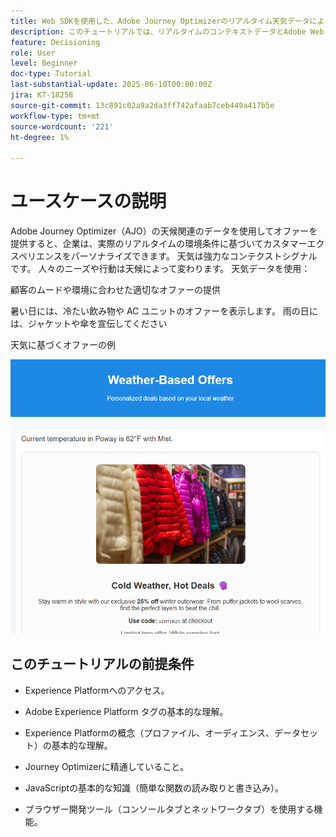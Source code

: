 ```yaml
---
title: Web SDKを使用した、Adobe Journey Optimizerのリアルタイム天気データによるオファーのパーソナライズ
description: このチュートリアルでは、リアルタイムのコンテキストデータとAdobe Web SDK Personalization API を使用して、動的で天気を認識したオファーをAdobe Journey Optimizerで配信する方法について説明します。 Web サイトからAdobe Experience Platformに天気属性（気温や条件など）を渡し、それらをイベントスキーマにマッピングして、決定ルールやランキング式で使用してページ読み込み時にオファーをパーソナライズする方法を学びます。 リアルタイムの環境コンテキストでデジタルエクスペリエンスを強化したいと考えているマーケターや開発者に最適です。
feature: Decisioning
role: User
level: Beginner
doc-type: Tutorial
last-substantial-update: 2025-06-10T00:00:00Z
jira: KT-18258
source-git-commit: 13c891c02a9a2da3ff742afaab7ceb449a417b5e
workflow-type: tm+mt
source-wordcount: '221'
ht-degree: 1%

---
```


# ユースケースの説明

Adobe Journey Optimizer（AJO）の天候関連のデータを使用してオファーを提供すると、企業は、実際のリアルタイムの環境条件に基づいてカスタマーエクスペリエンスをパーソナライズできます。 天気は強力なコンテクストシグナルです。 人々のニーズや行動は天候によって変わります。 天気データを使用：

顧客のムードや環境に合わせた適切なオファーの提供

暑い日には、冷たい飲み物や AC ユニットのオファーを表示します。 雨の日には、ジャケットや傘を宣伝してください

天気に基づくオファーの例


![&#x200B; 天気予報オファー &#x200B;](assets/offers-use-case.png)



## このチュートリアルの前提条件

* Experience Platformへのアクセス。

* Adobe Experience Platform タグの基本的な理解。

* Experience Platformの概念（プロファイル、オーディエンス、データセット）の基本的な理解。

* Journey Optimizerに精通していること。

* JavaScriptの基本的な知識（簡単な関数の読み取りと書き込み）。

* ブラウザー開発ツール（コンソールタブとネットワークタブ）を使用する機能。

